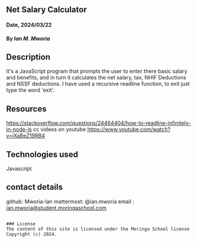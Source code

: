 ## Net Salary Calculator

#### Date, 2024/03/22

#### By *Ian M. Mworia*

## Description
It's a JavaScript program that prompts the user to enter there basic salary and benefits, and in turn it calculates the net salary, tax, NHIF Deductions and NSSF deductions.
I have used a recursive readline function, to exit just type the word 'exit'.

## Resources 
https://stackoverflow.com/questions/24464404/how-to-readline-infinitely-in-node-js
cc videos on youtube https://www.youtube.com/watch?v=jXaBeZ19RB4


## Technologies used
Javascript

## contact details
github: Mworia-Ian
mattermost: @ian.mworia
email : ian.mworia@student.moringaschool.com

```

### License
The content of this site is licensed under the Moringa School license
Copyright (c) 2024.